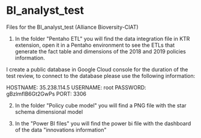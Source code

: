 # BI_analyst_test
Files for the BI_analyst_test (Alliance Bioversity-CIAT) 

1) In the folder "Pentaho ETL" you will find the data integration file in KTR extension, open it in a Pentaho environment to see the ETLs that generate the fact table and dimensions of the 2018 and 2019 policies information.

I create a public database in Google Cloud console for the duration of the test review, to connect to the database please use the following information:

HOSTNAME: 35.238.114.5
USERNAME: root
PASSWORD: gBzlmflB6Gt2GwPs
PORT: 3306

2) In the folder "Policy cube model" you will find a PNG file with the star schema dimensional model 

3) In the "Power BI files" you will find the power bi file with the dashboard of the data "innovations information"
